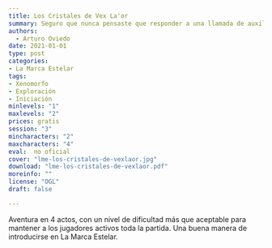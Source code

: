 ```yaml
---
title: Los Cristales de Vex La'or
summary: Seguro que nunca pensaste que responder a una llamada de auxilio podía complicarse tanto...
authors:
  - Arturo Oviedo
date: 2021-01-01
type: post
categories:
- La Marca Estelar
tags:
- Xenomorfo
- Exploración
- Iniciación
minlevels: "1"
maxlevels: "2"
prices: gratis
session: "3"
mincharacters: "2"
maxcharacters: "4"
eval:  no oficial
cover: "lme-los-cristales-de-vexlaor.jpg"
download: "lme-los-cristales-de-vexlaor.pdf"
moreinfo: ""
license: "OGL"
draft: false

---
```


Aventura en 4 actos, con un nivel de dificultad más que aceptable para mantener a los jugadores activos toda la partida. Una buena manera de introducirse en La Marca Estelar.
